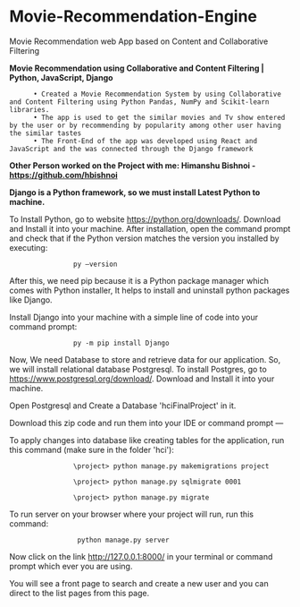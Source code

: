 # Movie-Recommendation-Engine
Movie Recommendation web App based on Content and Collaborative Filtering

**Movie Recommendation using Collaborative and Content Filtering | Python, JavaScript, Django**

          •	Created a Movie Recommendation System by using Collaborative and Content Filtering using Python Pandas, NumPy and Scikit-learn libraries.
          •	The app is used to get the similar movies and Tv show entered by the user or by recommending by popularity among other user having the similar tastes
          •	The Front-End of the app was developed using React and JavaScript and the was connected through the Django framework
          
 **Other Person worked on the Project with me: Himanshu Bishnoi - https://github.com/hbishnoi**

**Django is a Python framework, so we must install Latest Python to machine.**

To Install Python, go to website https://python.org/downloads/. Download and Install it into your machine. After installation, open the command prompt and check that if the Python version matches the version you installed by executing:

                    py –version
After this, we need pip because it is a Python package manager which comes with Python installer, It helps to install and uninstall python packages like Django.

Install Django into your machine with a simple line of code into your command prompt:

                    py -m pip install Django
                    
Now, We need Database to store and retrieve data for our application. So, we will install relational database Postgresql. To install Postgres, go to https://www.postgresql.org/download/. Download and Install it into your machine.

Open Postgresql and Create a Database 'hciFinalProject' in it.

Download this zip code and run them into your IDE or command prompt —

To apply changes into database like creating tables for the application, run this command (make sure in the folder 'hci'):

                    \project> python manage.py makemigrations project

                    \project> python manage.py sqlmigrate 0001

                    \project> python manage.py migrate
                    
To run server on your browser where your project will run, run this command:

                     python manage.py server
                     
Now click on the link http://127.0.0.1:8000/ in your terminal or command prompt which ever you are using.

You will see a front page to search and create a new user and you can direct to the list pages from this page.

